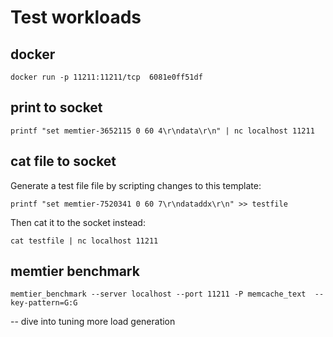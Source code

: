 # Test workloads

## docker

```
docker run -p 11211:11211/tcp  6081e0ff51df
```

## print to socket

```
printf "set memtier-3652115 0 60 4\r\ndata\r\n" | nc localhost 11211
```

## cat file to socket

Generate a test file file by scripting changes to this template:

```
printf "set memtier-7520341 0 60 7\r\ndataddx\r\n" >> testfile
```

Then cat it to the socket instead:

```
cat testfile | nc localhost 11211
```

## memtier benchmark

```
memtier_benchmark --server localhost --port 11211 -P memcache_text  --key-pattern=G:G
```

-- dive into tuning more load generation
